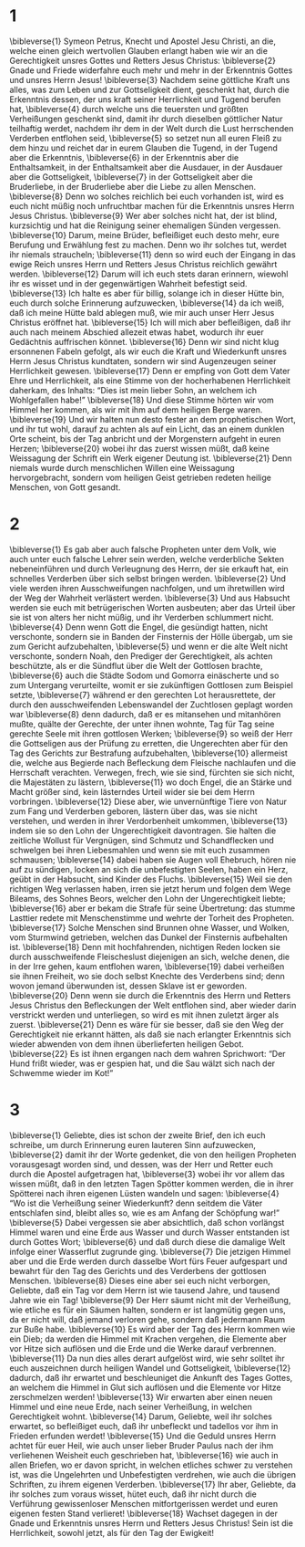 # 1 
\bibleverse{1} Symeon Petrus, Knecht und Apostel Jesu Christi, an die, welche einen gleich wertvollen Glauben erlangt haben wie wir an die Gerechtigkeit unsres Gottes und Retters Jesus Christus: \bibleverse{2} Gnade und Friede widerfahre euch mehr und mehr in der Erkenntnis Gottes und unsres Herrn Jesus! \bibleverse{3} Nachdem seine göttliche Kraft uns alles, was zum Leben und zur Gottseligkeit dient, geschenkt hat, durch die Erkenntnis dessen, der uns kraft seiner Herrlichkeit und Tugend berufen hat, \bibleverse{4} durch welche uns die teuersten und größten Verheißungen geschenkt sind, damit ihr durch dieselben göttlicher Natur teilhaftig werdet, nachdem ihr dem in der Welt durch die Lust herrschenden Verderben entflohen seid, \bibleverse{5} so setzet nun all euren Fleiß zu dem hinzu und reichet dar in eurem Glauben die Tugend, in der Tugend aber die Erkenntnis, \bibleverse{6} in der Erkenntnis aber die Enthaltsamkeit, in der Enthaltsamkeit aber die Ausdauer, in der Ausdauer aber die Gottseligkeit, \bibleverse{7} in der Gottseligkeit aber die Bruderliebe, in der Bruderliebe aber die Liebe zu allen Menschen. \bibleverse{8} Denn wo solches reichlich bei euch vorhanden ist, wird es euch nicht müßig noch unfruchtbar machen für die Erkenntnis unsres Herrn Jesus Christus. \bibleverse{9} Wer aber solches nicht hat, der ist blind, kurzsichtig und hat die Reinigung seiner ehemaligen Sünden vergessen. \bibleverse{10} Darum, meine Brüder, befleißiget euch desto mehr, eure Berufung und Erwählung fest zu machen. Denn wo ihr solches tut, werdet ihr niemals straucheln; \bibleverse{11} denn so wird euch der Eingang in das ewige Reich unsres Herrn und Retters Jesus Christus reichlich gewährt werden. \bibleverse{12} Darum will ich euch stets daran erinnern, wiewohl ihr es wisset und in der gegenwärtigen Wahrheit befestigt seid. \bibleverse{13} Ich halte es aber für billig, solange ich in dieser Hütte bin, euch durch solche Erinnerung aufzuwecken, \bibleverse{14} da ich weiß, daß ich meine Hütte bald ablegen muß, wie mir auch unser Herr Jesus Christus eröffnet hat. \bibleverse{15} Ich will mich aber befleißigen, daß ihr auch nach meinem Abschied allezeit etwas habet, wodurch ihr euer Gedächtnis auffrischen könnet. \bibleverse{16} Denn wir sind nicht klug ersonnenen Fabeln gefolgt, als wir euch die Kraft und Wiederkunft unsres Herrn Jesus Christus kundtaten, sondern wir sind Augenzeugen seiner Herrlichkeit gewesen. \bibleverse{17} Denn er empfing von Gott dem Vater Ehre und Herrlichkeit, als eine Stimme von der hocherhabenen Herrlichkeit daherkam, des Inhalts: “Dies ist mein lieber Sohn, an welchem ich Wohlgefallen habe!” \bibleverse{18} Und diese Stimme hörten wir vom Himmel her kommen, als wir mit ihm auf dem heiligen Berge waren. \bibleverse{19} Und wir halten nun desto fester an dem prophetischen Wort, und ihr tut wohl, darauf zu achten als auf ein Licht, das an einem dunklen Orte scheint, bis der Tag anbricht und der Morgenstern aufgeht in euren Herzen; \bibleverse{20} wobei ihr das zuerst wissen müßt, daß keine Weissagung der Schrift ein Werk eigener Deutung ist. \bibleverse{21} Denn niemals wurde durch menschlichen Willen eine Weissagung hervorgebracht, sondern vom heiligen Geist getrieben redeten heilige Menschen, von Gott gesandt. 

# 2 
\bibleverse{1} Es gab aber auch falsche Propheten unter dem Volk, wie auch unter euch falsche Lehrer sein werden, welche verderbliche Sekten nebeneinführen und durch Verleugnung des Herrn, der sie erkauft hat, ein schnelles Verderben über sich selbst bringen werden. \bibleverse{2} Und viele werden ihren Ausschweifungen nachfolgen, und um ihretwillen wird der Weg der Wahrheit verlästert werden. \bibleverse{3} Und aus Habsucht werden sie euch mit betrügerischen Worten ausbeuten; aber das Urteil über sie ist von alters her nicht müßig, und ihr Verderben schlummert nicht. \bibleverse{4} Denn wenn Gott die Engel, die gesündigt hatten, nicht verschonte, sondern sie in Banden der Finsternis der Hölle übergab, um sie zum Gericht aufzubehalten, \bibleverse{5} und wenn er die alte Welt nicht verschonte, sondern Noah, den Prediger der Gerechtigkeit, als achten beschützte, als er die Sündflut über die Welt der Gottlosen brachte, \bibleverse{6} auch die Städte Sodom und Gomorra einäscherte und so zum Untergang verurteilte, womit er sie zukünftigen Gottlosen zum Beispiel setzte, \bibleverse{7} während er den gerechten Lot herausrettete, der durch den ausschweifenden Lebenswandel der Zuchtlosen geplagt worden war \bibleverse{8} denn dadurch, daß er es mitansehen und mitanhören mußte, quälte der Gerechte, der unter ihnen wohnte, Tag für Tag seine gerechte Seele mit ihren gottlosen Werken; \bibleverse{9} so weiß der Herr die Gottseligen aus der Prüfung zu erretten, die Ungerechten aber für den Tag des Gerichts zur Bestrafung aufzubehalten, \bibleverse{10} allermeist die, welche aus Begierde nach Befleckung dem Fleische nachlaufen und die Herrschaft verachten. Verwegen, frech, wie sie sind, fürchten sie sich nicht, die Majestäten zu lästern, \bibleverse{11} wo doch Engel, die an Stärke und Macht größer sind, kein lästerndes Urteil wider sie bei dem Herrn vorbringen. \bibleverse{12} Diese aber, wie unvernünftige Tiere von Natur zum Fang und Verderben geboren, lästern über das, was sie nicht verstehen, und werden in ihrer Verdorbenheit umkommen, \bibleverse{13} indem sie so den Lohn der Ungerechtigkeit davontragen. Sie halten die zeitliche Wollust für Vergnügen, sind Schmutz und Schandflecken und schwelgen bei ihren Liebesmahlen und wenn sie mit euch zusammen schmausen; \bibleverse{14} dabei haben sie Augen voll Ehebruch, hören nie auf zu sündigen, locken an sich die unbefestigten Seelen, haben ein Herz, geübt in der Habsucht, sind Kinder des Fluchs. \bibleverse{15} Weil sie den richtigen Weg verlassen haben, irren sie jetzt herum und folgen dem Wege Bileams, des Sohnes Beors, welcher den Lohn der Ungerechtigkeit liebte; \bibleverse{16} aber er bekam die Strafe für seine Übertretung: das stumme Lasttier redete mit Menschenstimme und wehrte der Torheit des Propheten. \bibleverse{17} Solche Menschen sind Brunnen ohne Wasser, und Wolken, vom Sturmwind getrieben, welchen das Dunkel der Finsternis aufbehalten ist. \bibleverse{18} Denn mit hochfahrenden, nichtigen Reden locken sie durch ausschweifende Fleischeslust diejenigen an sich, welche denen, die in der Irre gehen, kaum entflohen waren, \bibleverse{19} dabei verheißen sie ihnen Freiheit, wo sie doch selbst Knechte des Verderbens sind; denn wovon jemand überwunden ist, dessen Sklave ist er geworden. \bibleverse{20} Denn wenn sie durch die Erkenntnis des Herrn und Retters Jesus Christus den Befleckungen der Welt entflohen sind, aber wieder darin verstrickt werden und unterliegen, so wird es mit ihnen zuletzt ärger als zuerst. \bibleverse{21} Denn es wäre für sie besser, daß sie den Weg der Gerechtigkeit nie erkannt hätten, als daß sie nach erlangter Erkenntnis sich wieder abwenden von dem ihnen überlieferten heiligen Gebot. \bibleverse{22} Es ist ihnen ergangen nach dem wahren Sprichwort: “Der Hund frißt wieder, was er gespien hat, und die Sau wälzt sich nach der Schwemme wieder im Kot!” 

# 3 
\bibleverse{1} Geliebte, dies ist schon der zweite Brief, den ich euch schreibe, um durch Erinnerung euren lauteren Sinn aufzuwecken, \bibleverse{2} damit ihr der Worte gedenket, die von den heiligen Propheten vorausgesagt worden sind, und dessen, was der Herr und Retter euch durch die Apostel aufgetragen hat, \bibleverse{3} wobei ihr vor allem das wissen müßt, daß in den letzten Tagen Spötter kommen werden, die in ihrer Spötterei nach ihren eigenen Lüsten wandeln und sagen: \bibleverse{4} “Wo ist die Verheißung seiner Wiederkunft? denn seitdem die Väter entschlafen sind, bleibt alles so, wie es am Anfang der Schöpfung war!” \bibleverse{5} Dabei vergessen sie aber absichtlich, daß schon vorlängst Himmel waren und eine Erde aus Wasser und durch Wasser entstanden ist durch Gottes Wort; \bibleverse{6} und daß durch diese die damalige Welt infolge einer Wasserflut zugrunde ging. \bibleverse{7} Die jetzigen Himmel aber und die Erde werden durch dasselbe Wort fürs Feuer aufgespart und bewahrt für den Tag des Gerichts und des Verderbens der gottlosen Menschen. \bibleverse{8} Dieses eine aber sei euch nicht verborgen, Geliebte, daß ein Tag vor dem Herrn ist wie tausend Jahre, und tausend Jahre wie ein Tag! \bibleverse{9} Der Herr säumt nicht mit der Verheißung, wie etliche es für ein Säumen halten, sondern er ist langmütig gegen uns, da er nicht will, daß jemand verloren gehe, sondern daß jedermann Raum zur Buße habe. \bibleverse{10} Es wird aber der Tag des Herrn kommen wie ein Dieb; da werden die Himmel mit Krachen vergehen, die Elemente aber vor Hitze sich auflösen und die Erde und die Werke darauf verbrennen. \bibleverse{11} Da nun dies alles derart aufgelöst wird, wie sehr solltet ihr euch auszeichnen durch heiligen Wandel und Gottseligkeit, \bibleverse{12} dadurch, daß ihr erwartet und beschleuniget die Ankunft des Tages Gottes, an welchem die Himmel in Glut sich auflösen und die Elemente vor Hitze zerschmelzen werden! \bibleverse{13} Wir erwarten aber einen neuen Himmel und eine neue Erde, nach seiner Verheißung, in welchen Gerechtigkeit wohnt. \bibleverse{14} Darum, Geliebte, weil ihr solches erwartet, so befleißiget euch, daß ihr unbefleckt und tadellos vor ihm in Frieden erfunden werdet! \bibleverse{15} Und die Geduld unsres Herrn achtet für euer Heil, wie auch unser lieber Bruder Paulus nach der ihm verliehenen Weisheit euch geschrieben hat, \bibleverse{16} wie auch in allen Briefen, wo er davon spricht, in welchen etliches schwer zu verstehen ist, was die Ungelehrten und Unbefestigten verdrehen, wie auch die übrigen Schriften, zu ihrem eigenen Verderben. \bibleverse{17} Ihr aber, Geliebte, da ihr solches zum voraus wisset, hütet euch, daß ihr nicht durch die Verführung gewissenloser Menschen mitfortgerissen werdet und euren eigenen festen Stand verlieret! \bibleverse{18} Wachset dagegen in der Gnade und Erkenntnis unsres Herrn und Retters Jesus Christus! Sein ist die Herrlichkeit, sowohl jetzt, als für den Tag der Ewigkeit! 